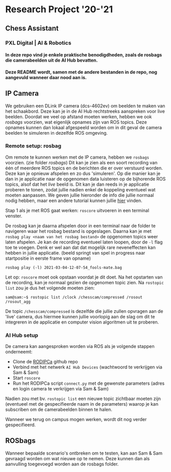# Research Project '20-'21
## Chess Assistant
### PXL Digital | AI & Robotics

#### In deze repo vind je enkele praktische benodigdheden, zoals de rosbags die camerabeelden uit de AI Hub bevatten.
#### Deze README wordt, samen met de andere bestanden in de repo, nog aangevuld wanneer daar nood aan is.

## IP Camera
We gebruiken een DLink IP camera (dcs-4602ev) om beelden te maken van het schaakbord. Deze kan je in de AI Hub rechtstreeks aanspreken voor live beelden.
Doordat we veel op afstand moeten werken, hebben we ook _*rosbags*_ voorzien, wat eigenlijk opnames zijn van ROS topics. Deze opnames kunnen dan lokaal afgespeeld worden om in dit geval de camera beelden te simuleren in dezelfde ROS omgeving.

### Remote setup: rosbag
Om remote te kunnen werken met de IP camera, hebben we `rosbags` voorzien. (zie folder *rosbags*) Dit kan je zien als een soort recording van één of meerdere ROS topics en de berichten die er over verstuurd worden. Deze kan je opnieuw afspelen en zo dus 'simuleren'. Op die manier kan je dan in je applicatie naar de opgenomen data luisteren op de bijhorende ROS topics, alsof dat het *live* beeld is. Dit kan je dan reeds in je applicatie proberen te tonen, zodat jullie nadien enkel de koppeling eventueel wat moeten aanpassen.
We geven jullie hieronder de info die jullie normaal nodig hebben, maar een andere tutorial kunnen jullie [hier](http://wiki.ros.org/rosbag/Tutorials/Recording%20and%20playing%20back%20data) vinden.

Stap 1 als je met ROS gaat werken: `roscore` uitvoeren in een terminal venster.

De rosbag kan je daarna afspelen door in een terminal naar de folder te navigeren waar het rosbag bestand is opgeslagen. Daarna kan je met `rosbag play <naam van het rosbag bestand>` de opgenomen topics weer laten afspelen. Je kan de recording eventueel laten loopen, door de `-l` flag toe te voegen. Denk er wel aan dat dat mogelijk rare neveneffecten kan hebben in jullie applicatie. (beeld springt van spel in progress naar startpositie in eerste frame van opname)

`rosbag play (-l) 2021-03-04-12-07-54_fools-mate.bag`

Let op: `roscore` moet ook opstaan voordat je dit doet. 
Na het opstarten van de recording, kan je normaal gezien de opgenomen topic zien. Na `rostopic list` zou je dus het volgende moeten zien:

`sam@sam:~$ rostopic list
/clock
/chesscam/compressed
/rosout
/rosout_agg`

De topic `/chesscam/compressed` is dezelfde die jullie zullen opvragen aan de 'live' camera, dus hiermee kunnen jullie voorlopig aan de slag om dit te integreren in de applicatie en computer vision algoritmen uit te proberen.


### AI Hub setup
De camera kan aangesproken worden via ROS als je volgende stappen onderneemt:
- Clone de [RODIPCa](https://github.com/PXLRoboticsLab/RODIPCa) github repo
- Verbind met het netwerk ```AI Hub Devices``` (wachtwoord te verkrijgen via Sam & Sam)
- Start ```roscore```
- Run het RODIPCa script ```connect.py``` met de gewenste parameters (adres en login camera te verkrijgen via Sam & Sam)

Nadien zou met bv. ```rostopic list``` een nieuwe topic zichtbaar moeten zijn (eventueel met de gespecifieerde naam in de parameters) waarop je kan subscriben om de camerabeelden binnen te halen.

Wanneer we terug on campus mogen werken, wordt dit nog verder gespecifieerd.


## ROSbags

Wanneer bepaalde scenario's ontbreken om te testen, kan aan Sam & Sam gevraagd worden om wat nieuwe op te nemen. Deze kunnen dan als aanvulling toegevoegd worden aan de rosbags folder.
